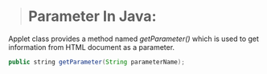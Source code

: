> # Parameter In Java:
Applet class provides a method named *getParameter()* which is used to get information from HTML document as a parameter.

```java
public string getParameter(String parameterName);
```
